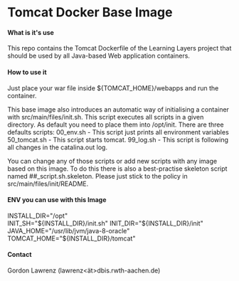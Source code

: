 # Tomcat Docker Base Image
#### What is it's use
This repo contains the Tomcat Dockerfile of the Learning Layers project that should be used by all Java-based Web application containers.

#### How to use it
Just place your war file inside ${TOMCAT_HOME}/webapps and run the container.

This base image also introduces an automatic way of initialising a container with src/main/files/init.sh.
This script executes all scripts in a given directory. As default you need to place them into /opt/init.
There are three defaults scripts:
00_env.sh - This script just prints all environment variables
50_tomcat.sh - This script starts tomcat.
99_log.sh - This script is following all changes in the catalina.out log.

You can change any of those scripts or add new scripts with any image based on this image. To do this there is also a best-practise skeleton script named ##_script.sh.skeleton.
Please just stick to the policy in src/main/files/init/README.

#### ENV you can use with this Image

INSTALL_DIR="/opt"  
INIT_SH="${INSTALL_DIR}/init.sh"  
INIT_DIR="${INSTALL_DIR}/init"  
JAVA_HOME="/usr/lib/jvm/java-8-oracle"  
TOMCAT_HOME="${INSTALL_DIR}/tomcat"

#### Contact
Gordon Lawrenz (lawrenz<ät>dbis.rwth-aachen.de)
